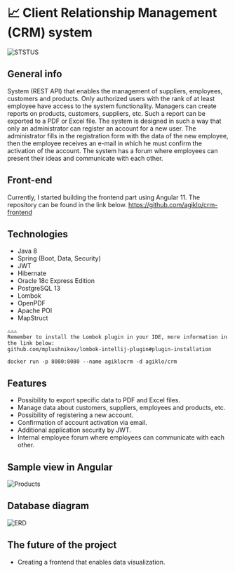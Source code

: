 # 📈 Client Relationship Management (CRM) system
![STSTUS](https://img.shields.io/github/license/agiklo/CRM-System)
## General info
System (REST API) that enables the management of suppliers, employees, customers and products. Only authorized users with the rank of at least employee have access to the system functionality. Managers can create reports on products, customers, suppliers, etc. Such a report can be exported to a PDF or Excel file. The system is designed in such a way that only an administrator can register an account for a new user. The administrator fills in the registration form with the data of the new employee, then the employee receives an e-mail in which he must confirm the activation of the account. The system has a forum where employees can present their ideas and communicate with each other.

## Front-end
Currently, I started building the frontend part using Angular 11. The repository can be found in the link below.
https://github.com/agiklo/crm-frontend

## Technologies
- Java 8
- Spring (Boot, Data, Security)
- JWT
- Hibernate
- Oracle 18c Express Edition
- PostgreSQL 13
- Lombok
- OpenPDF
- Apache POI
- MapStruct

```
⚠️⚠️⚠️
Remember to install the Lombok plugin in your IDE, more information in the link below:
github.com/mplushnikov/lombok-intellij-plugin#plugin-installation
```
```
docker run -p 8080:8080 --name agiklocrm -d agiklo/crm
```

## Features
- Possibility to export specific data to PDF and Excel files.
- Manage data about customers, suppliers, employees and products, etc.
- Possibility of registering a new account.
- Confirmation of account activation via email.
- Additional application security by JWT.
- Internal employee forum where employees can communicate with each other.

## Sample view in Angular
![Products](https://i.imgur.com/uVT6Xw8_d.webp?maxwidth=1520&fidelity=grand)

## Database diagram<br>
![ERD](https://i.imgur.com/YUkRUnR.png)

## The future of the project
- Creating a frontend that enables data visualization.
